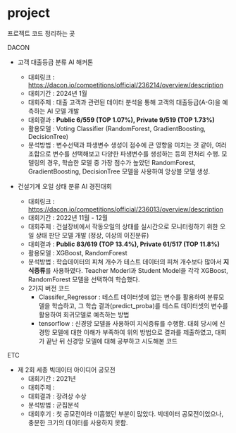 # project
프로젝트 코드 정리하는 곳

DACON
- 고객 대출등급 분류 AI 해커톤
  - 대회링크 : https://dacon.io/competitions/official/236214/overview/description
  - 대회기간 : 2024년 1월
  - 대회주제 : 대출 고객과 관련된 데이터 분석을 통해 고객의 대출등급(A-G)을 예측하는 AI 모델 개발
  - 대회결과 : **Public 6/559 (TOP 1.07%), Private 9/519 (TOP 1.73%)**
  - 활용모델 : Voting Classifier (RandomForest, GradientBoosting, DecisionTree)
  - 분석방법 : 변수선택과 파생변수 생성이 점수에 큰 영향을 미치는 것 같아, 여러 조합으로 변수를 선택해보고 다양한 파생변수를 생성하는 등의 전처리 수행. 모델링의 경우, 학습한 모델 중 가장 점수가 높았던 RandomForest, GradientBoosting, DecisionTree 모델을 사용하여 앙상블 모델 생성.

- 건설기계 오일 상태 분류 AI 경진대회
  - 대회링크 : https://dacon.io/competitions/official/236013/overview/description
  - 대회기간 : 2022년 11월 - 12월
  - 대회주제 : 건설장비에서 작동오일의 상태를 실시간으로 모니터링하기 위한 오일 상태 판단 모델 개발 (정상, 이상의 이진분류)
  - 대회결과 : **Public  83/619 (TOP 13.4%), Private 61/517 (TOP 11.8%)**
  - 활용모델 : XGBoost, RandomForest
  - 분석방법 : 학습데이터의 피쳐 개수가 테스트 데이터의 피쳐 개수보다 많아서 **지식증류**를 사용하였다. Teacher Moderl과 Student Model을 각각 XGBoost, RandomForest 모델을 선택하여 학습했다.
  - 2가지 버전 코드
      - Classifer_Regressor : 테스트 데이터셋에 없는 변수를 활용하여 분류모델을 학습하고, 그 학습 결과(predict_proba)를 테스트 데이터셋의 변수를 활용하여 회귀모델로 예측하는 방법
      - tensorflow : 신경망 모델을 사용하여 지식증류를 수행함. 대회 당시에 신경망 모델에 대한 이해가 부족하여 위의 방법으로 결과를 제출하였고, 대회가 끝난 뒤 신경망 모델에 대해 공부하고 시도해본 코드
    


ETC
- 제 2회 세종 빅데이터 아이디어 공모전
  - 대회기간 : 2021년
  - 대회주제 :
  - 대회결과 : 장려상 수상
  - 분석방법 : 군집분석
  - 대회후기 : 첫 공모전이라 미흡했던 부분이 많았다. 빅데이터 공모전이었으나, 충분한 크기의 데이터를 사용하지 못함. 
   
